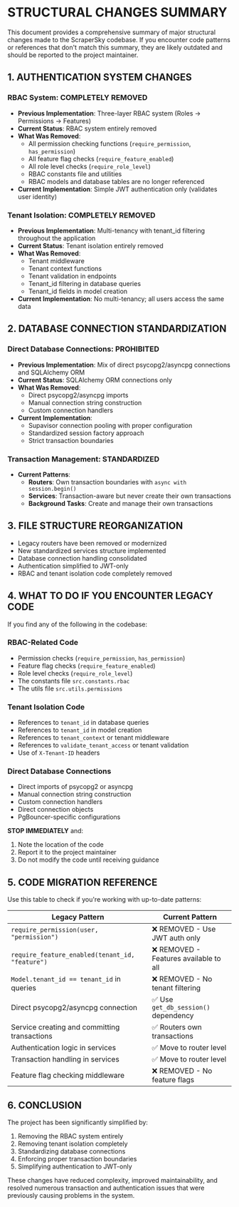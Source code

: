 # STRUCTURAL CHANGES SUMMARY

This document provides a comprehensive summary of major structural changes made to the ScraperSky codebase. If you encounter code patterns or references that don't match this summary, they are likely outdated and should be reported to the project maintainer.

## 1. AUTHENTICATION SYSTEM CHANGES

### RBAC System: COMPLETELY REMOVED

- **Previous Implementation**: Three-layer RBAC system (Roles → Permissions → Features)
- **Current Status**: RBAC system entirely removed
- **What Was Removed**:
  - All permission checking functions (`require_permission`, `has_permission`)
  - All feature flag checks (`require_feature_enabled`)
  - All role level checks (`require_role_level`)
  - RBAC constants file and utilities
  - RBAC models and database tables are no longer referenced
- **Current Implementation**: Simple JWT authentication only (validates user identity)

### Tenant Isolation: COMPLETELY REMOVED

- **Previous Implementation**: Multi-tenancy with tenant_id filtering throughout the application
- **Current Status**: Tenant isolation entirely removed
- **What Was Removed**:
  - Tenant middleware
  - Tenant context functions
  - Tenant validation in endpoints
  - Tenant_id filtering in database queries
  - Tenant_id fields in model creation
- **Current Implementation**: No multi-tenancy; all users access the same data

## 2. DATABASE CONNECTION STANDARDIZATION

### Direct Database Connections: PROHIBITED

- **Previous Implementation**: Mix of direct psycopg2/asyncpg connections and SQLAlchemy ORM
- **Current Status**: SQLAlchemy ORM connections only
- **What Was Removed**:
  - Direct psycopg2/asyncpg imports
  - Manual connection string construction
  - Custom connection handlers
- **Current Implementation**:
  - Supavisor connection pooling with proper configuration
  - Standardized session factory approach
  - Strict transaction boundaries

### Transaction Management: STANDARDIZED

- **Current Patterns**:
  - **Routers**: Own transaction boundaries with `async with session.begin()`
  - **Services**: Transaction-aware but never create their own transactions
  - **Background Tasks**: Create and manage their own transactions

## 3. FILE STRUCTURE REORGANIZATION

- Legacy routers have been removed or modernized
- New standardized services structure implemented
- Database connection handling consolidated
- Authentication simplified to JWT-only
- RBAC and tenant isolation code completely removed

## 4. WHAT TO DO IF YOU ENCOUNTER LEGACY CODE

If you find any of the following in the codebase:

### RBAC-Related Code
- Permission checks (`require_permission`, `has_permission`)
- Feature flag checks (`require_feature_enabled`)
- Role level checks (`require_role_level`)
- The constants file `src.constants.rbac`
- The utils file `src.utils.permissions`

### Tenant Isolation Code
- References to `tenant_id` in database queries
- References to `tenant_id` in model creation
- References to `tenant_context` or tenant middleware
- References to `validate_tenant_access` or tenant validation
- Use of `X-Tenant-ID` headers

### Direct Database Connections
- Direct imports of psycopg2 or asyncpg
- Manual connection string construction
- Custom connection handlers
- Direct connection objects
- PgBouncer-specific configurations

**STOP IMMEDIATELY** and:
1. Note the location of the code
2. Report it to the project maintainer
3. Do not modify the code until receiving guidance

## 5. CODE MIGRATION REFERENCE

Use this table to check if you're working with up-to-date patterns:

| Legacy Pattern | Current Pattern |
|----------------|-----------------|
| `require_permission(user, "permission")` | ❌ REMOVED - Use JWT auth only |
| `require_feature_enabled(tenant_id, "feature")` | ❌ REMOVED - Features available to all |
| `Model.tenant_id == tenant_id` in queries | ❌ REMOVED - No tenant filtering |
| Direct psycopg2/asyncpg connection | ✅ Use `get_db_session()` dependency |
| Service creating and committing transactions | ✅ Routers own transactions |
| Authentication logic in services | ✅ Move to router level |
| Transaction handling in services | ✅ Move to router level |
| Feature flag checking middleware | ❌ REMOVED - No feature flags |

## 6. CONCLUSION

The project has been significantly simplified by:
1. Removing the RBAC system entirely
2. Removing tenant isolation completely
3. Standardizing database connections
4. Enforcing proper transaction boundaries
5. Simplifying authentication to JWT-only

These changes have reduced complexity, improved maintainability, and resolved numerous transaction and authentication issues that were previously causing problems in the system.
